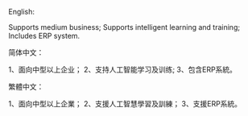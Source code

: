 English:

Supports medium business;
Supports intelligent learning and training;
Includes ERP system.

简体中文：

1、面向中型以上企业；
2、支持人工智能学习及训练;
3、包含ERP系統。

繁體中文：

1、面向中型以上企業；
2、支援人工智慧學習及訓練；
3、支援ERP系統。